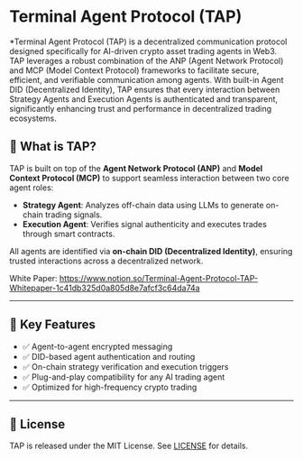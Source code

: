 # Terminal Agent Protocol (TAP)

*Terminal Agent Protocol (TAP) is a decentralized communication protocol designed specifically for AI-driven crypto asset trading agents in Web3. TAP leverages a robust combination of the ANP (Agent Network Protocol) and MCP (Model Context Protocol) frameworks to facilitate secure, efficient, and verifiable communication among agents. With built-in Agent DID (Decentralized Identity), TAP ensures that every interaction between Strategy Agents and Execution Agents is authenticated and transparent, significantly enhancing trust and performance in decentralized trading ecosystems.

## 🚀 What is TAP?

TAP is built on top of the **Agent Network Protocol (ANP)** and **Model Context Protocol (MCP)** to support seamless interaction between two core agent roles:

- **Strategy Agent**: Analyzes off-chain data using LLMs to generate on-chain trading signals.
- **Execution Agent**: Verifies signal authenticity and executes trades through smart contracts.

All agents are identified via **on-chain DID (Decentralized Identity)**, ensuring trusted interactions across a decentralized network.

White Paper: https://www.notion.so/Terminal-Agent-Protocol-TAP-Whitepaper-1c41db325d0a805d8e7afcf3c64da74a

---

## 🔧 Key Features

- ✅ Agent-to-agent encrypted messaging
- ✅ DID-based agent authentication and routing
- ✅ On-chain strategy verification and execution triggers
- ✅ Plug-and-play compatibility for any AI trading agent
- ✅ Optimized for high-frequency crypto trading

---

## 📄 License

TAP is released under the MIT License. See [LICENSE](./LICENSE) for details.

